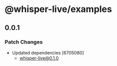 # @whisper-live/examples

## 0.0.1

### Patch Changes

- Updated dependencies [6705080]
  - whisper-live@0.1.0
